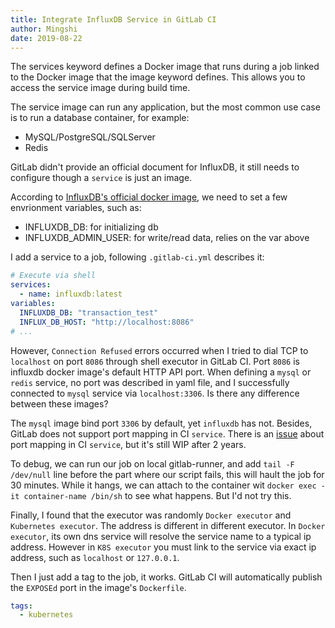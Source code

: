 ```yaml
---
title: Integrate InfluxDB Service in GitLab CI
author: Mingshi
date: 2019-08-22
---
```


The services keyword defines a Docker image that runs during a job linked to the Docker image that the image keyword defines. This allows you to access the service image during build time.

The service image can run any application, but the most common use case is to run a database container, for example:

- MySQL/PostgreSQL/SQLServer
- Redis

GitLab didn't provide an official document for InfluxDB, it still needs to configure though a `service` is just an image.

According to [InfluxDB's official docker image](https://hub.docker.com/_/influxdb), we need to set a few envrionment variables, such as:

- INFLUXDB_DB: for initializing db
- INFLUXDB_ADMIN_USER: for write/read data, relies on the var above

I add a service to a job, following `.gitlab-ci.yml` describes it:

```yml
# Execute via shell
services:
  - name: influxdb:latest
variables:
  INFLUXDB_DB: "transaction_test"
  INFLUX_DB_HOST: "http://localhost:8086"
# ...
```

However, `Connection Refused` errors occurred when I tried to dial TCP to `localhost` on port `8086` through shell executor in GitLab CI. Port `8086` is influxdb docker image's default HTTP API port.
When defining a `mysql` or `redis` service, no port was described in yaml file, and I successfully connected to `mysql` service via
`localhost:3306`. Is there any difference between these images?

The `mysql` image bind port `3306` by default, yet `influxdb` has not. Besides, GitLab does not support port mapping in CI `service`. There is an [issue](https://gitlab.com/gitlab-org/gitlab-runner/issues/2460) about port mapping in CI `service`, but it's still WIP after 2 years.

To debug, we can run our job on local gitlab-runner, and add `tail -F /dev/null` line before the part where our script fails, this will hault the job for 30 minutes. While it hangs, we can attach to the container wit `docker exec -it container-name /bin/sh` to see what happens. But I'd not try this.

Finally, I found that the executor was randomly `Docker executor` and `Kubernetes executor`. The address is different in different executor.
In `Docker executor`, its own dns service will resolve the service name to a typical ip address. However in `K8S executor` you must link to the service via exact ip address, such as `localhost` or `127.0.0.1`.

Then I just add a tag to the job, it works. GitLab CI will automatically publish the `EXPOSEd` port in the image's `Dockerfile`.

```yml
tags:
  - kubernetes
```
